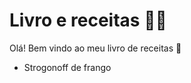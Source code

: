 # Livro e receitas :man_cook:

Olá! Bem vindo ao meu livro de receitas :wave:

- Strogonoff de frango

